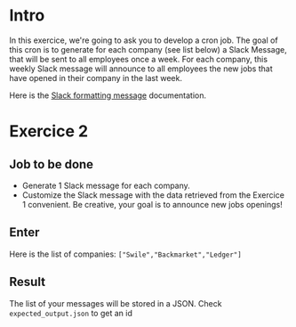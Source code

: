# Intro
In this exercice, we're going to ask you to develop a cron job. The goal of this cron is to generate for each company (see list below) a Slack Message, that will be sent to all employees once a week. For each company, this weekly Slack message will announce to all employees the new jobs that have opened in their company in the last week.

Here is the [Slack formatting message](https://api.slack.com/reference/surfaces/formatting) documentation.

# Exercice 2

## Job to be done 
- Generate 1 Slack message for each company.
- Customize the Slack message with the data retrieved from the Exercice 1 convenient. Be creative, your goal is to announce new jobs openings!

## Enter
Here is the list of companies: `["Swile","Backmarket","Ledger"]`

## Result 
The list of your messages will be stored in a JSON. Check `expected_output.json` to get an id